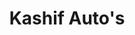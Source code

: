 ---
title: "Kashif Auto's"
url: /karachi/kashif-autos-green-town-shah-faisal-colony-karach/
shop: bicycle
---